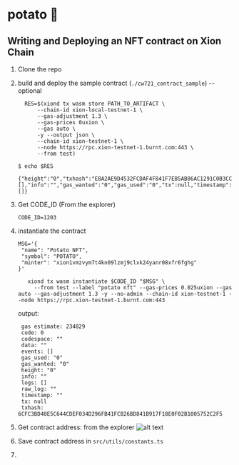 # potato 🥔

## Writing and Deploying an NFT contract on Xion Chain
1. Clone the repo
2. build and deploy the sample contract (`./cw721_contract_sample`) -- optional
    ```
      RES=$(xiond tx wasm store PATH_TO_ARTIFACT \
          --chain-id xion-local-testnet-1 \
          --gas-adjustment 1.3 \
          --gas-prices 0uxion \
          --gas auto \
          -y --output json \
          --chain-id xion-testnet-1 \
          --node https://rpc.xion-testnet-1.burnt.com:443 \
          --from test)
    ```

    ```
    $ echo $RES

    {"height":"0","txhash":"E8A2AE9D4532FCDAF4F841F7EB5AB86AC1291C0B3CCCA9699B78983185993842","codespace":"","code":0,"data":"","raw_log":"","logs":[],"info":"","gas_wanted":"0","gas_used":"0","tx":null,"timestamp":"","events":[]}
    ```
3. Get CODE_ID (From the explorer)
    ```
    CODE_ID=1203
    ```
4. instantiate the contract
     ```
    MSG='{
      "name": "Potato NFT",
      "symbol": "POTATO",
      "minter": "xion1vmzvym7t4kn09lzmj9clxk24yanr08xfr6fghg"
    }'
   ```
   ```
      xiond tx wasm instantiate $CODE_ID "$MSG" \
        --from test --label "potato nft" --gas-prices 0.025uxion --gas auto --gas-adjustment 1.3 -y --no-admin --chain-id xion-testnet-1 --node https://rpc.xion-testnet-1.burnt.com:443
   ```

   output:
   ```
    gas estimate: 234829
    code: 0
    codespace: ""
    data: ""
    events: []
    gas_used: "0"
    gas_wanted: "0"
    height: "0"
    info: ""
    logs: []
    raw_log: ""
    timestamp: ""
    tx: null
    txhash: 6CFC3BD40E5C644CDEF034D296FB41FCB26BD841B917F18E0F02B1005752C2F5
   ```
5. Get contract address: from the explorer
   ![alt text](image.png)
6. Save contract address in `src/utils/constants.ts`
7. 